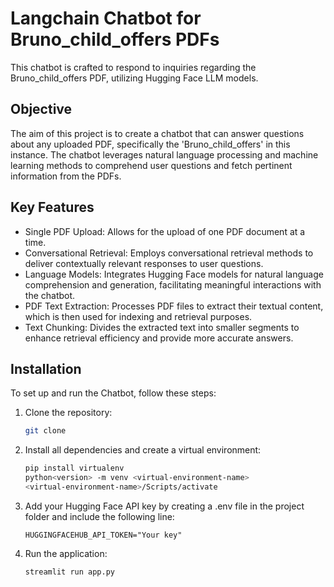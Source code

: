 
# Langchain Chatbot for Bruno_child_offers PDFs

This chatbot is crafted to respond to inquiries regarding the Bruno_child_offers PDF, utilizing Hugging Face LLM models.

## Objective

The aim of this project is to create a chatbot that can answer questions about any uploaded PDF, specifically the 'Bruno_child_offers' in this instance. The chatbot leverages natural language processing and machine learning methods to comprehend user questions and fetch pertinent information from the PDFs.

## Key Features

- Single PDF Upload: Allows for the upload of one PDF document at a time.
- Conversational Retrieval: Employs conversational retrieval methods to deliver contextually relevant responses to user questions.
- Language Models: Integrates Hugging Face models for natural language comprehension and generation, facilitating meaningful interactions with the chatbot.
- PDF Text Extraction: Processes PDF files to extract their textual content, which is then used for indexing and retrieval purposes.
- Text Chunking: Divides the extracted text into smaller segments to enhance retrieval efficiency and provide more accurate answers.

## Installation

To set up and run the Chatbot, follow these steps:

1. Clone the repository:
   ```bash
   git clone
   ```

2. Install all dependencies and create a virtual environment:
   ```bash
   pip install virtualenv
   python<version> -m venv <virtual-environment-name>
   <virtual-environment-name>/Scripts/activate
   ```

3. Add your Hugging Face API key by creating a .env file in the project folder and include the following line:
   ```
   HUGGINGFACEHUB_API_TOKEN="Your key"
   ```

4. Run the application:
   ```bash
   streamlit run app.py
   ```
